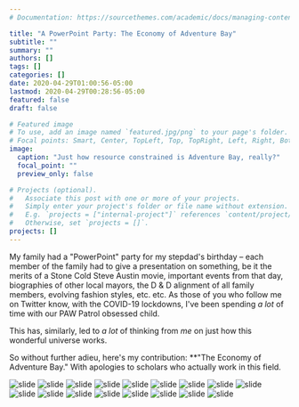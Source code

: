 ```yaml
---
# Documentation: https://sourcethemes.com/academic/docs/managing-content/

title: "A PowerPoint Party: The Economy of Adventure Bay"
subtitle: ""
summary: ""
authors: []
tags: []
categories: []
date: 2020-04-29T01:00:56-05:00
lastmod: 2020-04-29T00:28:56-05:00
featured: false
draft: false

# Featured image
# To use, add an image named `featured.jpg/png` to your page's folder.
# Focal points: Smart, Center, TopLeft, Top, TopRight, Left, Right, BottomLeft, Bottom, BottomRight.
image:
  caption: "Just how resource constrained is Adventure Bay, really?"
  focal_point: ""
  preview_only: false

# Projects (optional).
#   Associate this post with one or more of your projects.
#   Simply enter your project's folder or file name without extension.
#   E.g. `projects = ["internal-project"]` references `content/project/deep-learning/index.md`.
#   Otherwise, set `projects = []`.
projects: []
---
```


My family had a "PowerPoint" party for my stepdad's birthday – each member of the family had to give a presentation on something, be it the merits of a Stone Cold Steve Austin movie, important events from that day, biographies of other local mayors, the D & D alignment of all family members, evolving fashion styles, etc. etc. As those of you who follow me on Twitter know, with the COVID-19 lockdowns, I've been spending _a lot_ of time with our PAW Patrol obsessed child.

This has, similarly, led to _a lot_ of thinking from _me_ on just how this wonderful universe works.

So without further adieu, here's my contribution: **"The Economy of Adventure Bay." With apologies to scholars who actually work in this field.

![slide](Slide1.png)
![slide](Slide2.png)
![slide](Slide3.png)
![slide](Slide4.png)
![slide](Slide5.png)
![slide](Slide6.png)
![slide](Slide7.png)
![slide](Slide8.png)
![slide](Slide9.png)
![slide](Slide10.png)
![slide](Slide11.png)
![slide](Slide12.png)
![slide](Slide13.png)
![slide](Slide14.png)
![slide](Slide15.png)
![slide](Slide16.png)
![slide](Slide17.png)
